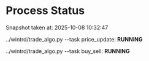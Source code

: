 # Process Status

Snapshot taken at: 2025-10-08 10:32:47

../wintrd/trade_algo.py --task price_update: **RUNNING**

../wintrd/trade_algo.py --task buy_sell: **RUNNING**

